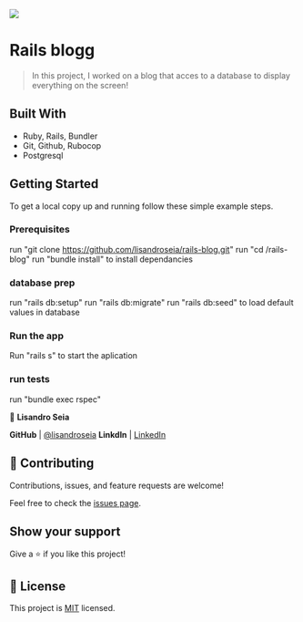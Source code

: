 ![](https://img.shields.io/badge/Microverse-blueviolet)

# Rails blogg

> In this project, I worked on a blog that acces to a database to display everything on the screen!

## Built With

- Ruby, Rails, Bundler
- Git, Github, Rubocop
- Postgresql

## Getting Started



To get a local copy up and running follow these simple example steps.

### Prerequisites

run "git clone https://github.com/lisandroseia/rails-blog.git"
run "cd /rails-blog"
run "bundle install" to install dependancies

### database prep

run "rails db:setup"
run "rails db:migrate"
run "rails db:seed" to load default values in database

### Run the app

Run "rails s" to start the aplication

### run tests

run "bundle exec rspec"


👤 **Lisandro Seia**

 **GitHub**  | [@lisandroseia](https://github.com/lisandroseia)
 **LinkdIn** | [LinkedIn](https://www.linkedin.com/in/lisandro-seia-295120225/)


## 🤝 Contributing

Contributions, issues, and feature requests are welcome!

Feel free to check the [issues page](../../issues/).

## Show your support

Give a ⭐️ if you like this project!

## 📝 License

This project is [MIT](./MIT.md) licensed.
